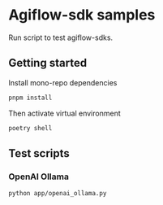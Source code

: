 # Agiflow-sdk samples

Run script to test agiflow-sdks.


## Getting started

Install mono-repo dependencies

``` sh
pnpm install
```

Then activate virtual environment

``` sh
poetry shell
```

## Test scripts

### OpenAI Ollama

``` sh
python app/openai_ollama.py
```
